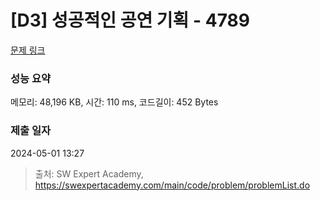 # [D3] 성공적인 공연 기획 - 4789 

[문제 링크](https://swexpertacademy.com/main/code/problem/problemDetail.do?contestProbId=AWS2dSgKA8MDFAVT) 

### 성능 요약

메모리: 48,196 KB, 시간: 110 ms, 코드길이: 452 Bytes

### 제출 일자

2024-05-01 13:27



> 출처: SW Expert Academy, https://swexpertacademy.com/main/code/problem/problemList.do